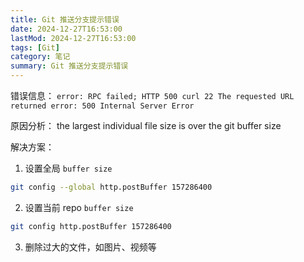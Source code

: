 ```yaml
---
title: Git 推送分支提示错误  
date: 2024-12-27T16:53:00  
lastMod: 2024-12-27T16:53:00  
tags: [Git]  
category: 笔记  
summary: Git 推送分支提示错误
---
```


错误信息：
`error: RPC failed; HTTP 500 curl 22 The requested URL returned error: 500 Internal Server Error`

原因分析：
the largest individual file size is over the git buffer size

解决方案：

1.  设置全局 `buffer size`
```bash
git config --global http.postBuffer 157286400
```

2.  设置当前 repo `buffer size`
```bash
git config http.postBuffer 157286400
```

3.  删除过大的文件，如图片、视频等